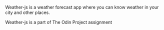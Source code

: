 Weather-js is a weather forecast app where you can know weather in your city and other places.

Weather-js is a part of The Odin Project assignment